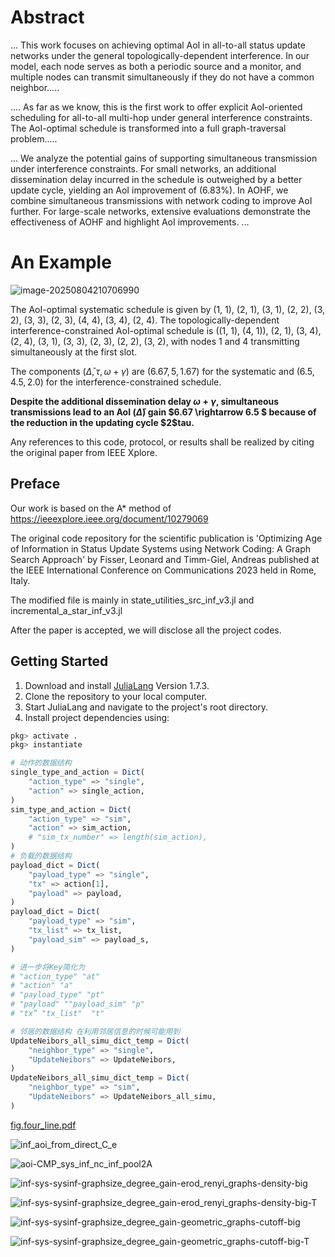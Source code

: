 



# Abstract

... This work focuses on achieving optimal AoI in all-to-all status update networks under the general topologically-dependent interference. In our model, each node serves as both a periodic source and a monitor, and multiple nodes can transmit simultaneously if they do not have a common neighbor.....

.... As far as we know, this is the first work to offer explicit AoI-oriented scheduling for all-to-all multi-hop under general interference constraints. The AoI-optimal schedule is transformed into a full graph-traversal problem.....

... We analyze the potential gains of supporting simultaneous transmission under interference constraints. For small networks, an additional dissemination delay incurred in the schedule is outweighed by a better update cycle, yielding an AoI improvement of \(6.83\%\). In AOHF, we combine simultaneous transmissions with network coding to improve AoI further. For large-scale networks, extensive evaluations demonstrate the effectiveness of AOHF and highlight AoI improvements. ...

# An Example

![image-20250804210706990](git_figure/fig.four_line.png)

The AoI-optimal systematic schedule is given by (1, 1), (2, 1), (3, 1), (2, 2), (3, 2), (3, 3), (2, 3), (4, 4), (3, 4), (2, 4).  The topologically-dependent interference-constrained AoI-optimal schedule is ((1, 1), (4, 1)), (2, 1), (3, 4), (2, 4), (3, 1), (3, 3), (2, 3), (2, 2), (3, 2), with nodes $1$ and $4$ transmitting simultaneously at the first slot. 

The components $(\bar{\Delta},\tau,\omega+\gamma)$ are $(6.67, 5, 1.67)$ for the systematic and $(6.5, 4.5, 2.0)$ for the interference-constrained schedule.

**Despite the additional dissemination delay $\omega+\gamma$, simultaneous transmissions lead to an AoI ($\bar{\Delta}$) gain $6.67 \rightarrow 6.5 $ because of the reduction in the updating cycle $2\$tau.**

Any references to this code, protocol, or results shall be realized by citing the original paper from IEEE Xplore.

## Preface
Our work is based on the A* method of https://ieeexplore.ieee.org/document/10279069

The original code repository for the scientific publication is 'Optimizing Age of Information in Status Update Systems using Network Coding: A Graph Search Approach' by Fisser, Leonard and Timm-Giel, Andreas published at the IEEE International Conference on Communications 2023 held in Rome, Italy.

The modified file is mainly in state_utilities_src_inf_v3.jl and incremental_a_star_inf_v3.jl

After the paper is accepted, we will disclose all the project codes.

## Getting Started
1. Download and install [JuliaLang](https://julialang.org/downloads/oldreleases/) Version 1.7.3.
2. Clone the repository to your local computer.
3. Start JuliaLang and navigate to the project's root directory.
4. Install project dependencies using:
```julia
pkg> activate .
pkg> instantiate
```

```julia
# 动作的数据结构
single_type_and_action = Dict(
    "action_type" => "single",
    "action" => single_action,
)
sim_type_and_action = Dict(
    "action_type" => "sim",
    "action" => sim_action,
    # "sim_tx_number" => length(sim_action),
)
# 负载的数据结构
payload_dict = Dict(
    "payload_type" => "single",
    "tx" => action[1],
    "payload" => payload,
)
payload_dict = Dict(
    "payload_type" => "sim",
    "tx_list" => tx_list,
    "payload_sim" => payload_s,
)

# 进一步将Key简化为
# "action_type" "at"
# "action" "a"
# "payload_type" "pt"
# "payload" ""payload_sim" "p"
# "tx” "tx_list"  "t"

# 邻居的数据结构 在利用邻居信息的时候可能用到
UpdateNeibors_all_simu_dict_temp = Dict(
    "neighbor_type" => "single",
    "UpdateNeibors" => UpdateNeibors,
)
UpdateNeibors_all_simu_dict_temp = Dict(
    "neighbor_type" => "sim",
    "UpdateNeibors" => UpdateNeibors_all_simu,
)
```



 [fig.four_line.pdf](git_figure\fig.four_line.pdf) 

![inf_aoi_from_direct_C_e](git_figure/inf_aoi_from_direct_C_e.png)



![aoi-CMP_sys_inf_nc_inf_pool2A](https://github.com/Charles-NUJ/sys-inf-publication-code-release/blob/main/git_figure/aoi-CMP_sys_inf_nc_inf_pool2A.png)

![inf-sys-sysinf-graphsize_degree_gain-erod_renyi_graphs-density-big](git_figure/inf-sys-sysinf-graphsize_degree_gain-erod_renyi_graphs-density-big.png)

![inf-sys-sysinf-graphsize_degree_gain-erod_renyi_graphs-density-big-T](git_figure/inf-sys-sysinf-graphsize_degree_gain-erod_renyi_graphs-density-big-T.png)

![inf-sys-sysinf-graphsize_degree_gain-geometric_graphs-cutoff-big](git_figure/inf-sys-sysinf-graphsize_degree_gain-geometric_graphs-cutoff-big.png)

![inf-sys-sysinf-graphsize_degree_gain-geometric_graphs-cutoff-big-T](git_figure/inf-sys-sysinf-graphsize_degree_gain-geometric_graphs-cutoff-big-T.png)
